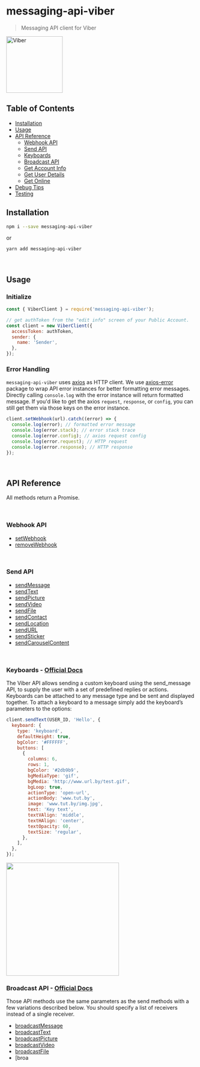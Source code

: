 # messaging-api-viber

> Messaging API client for Viber

<img src="https://user-images.githubusercontent.com/3382565/31753411-0be75dfc-b456-11e7-9eea-b976d21fcc53.png" alt="Viber" width="150" />

## Table of Contents

- [Installation](#installation)
- [Usage](#usage)
- [API Reference](#api-reference)
  - [Webhook API](#webhook-api)
  - [Send API](#send-api)
  - [Keyboards](#keyboards)
  - [Broadcast API](#broadcast-api)
  - [Get Account Info](#get-account-info)
  - [Get User Details](#get-user-details)
  - [Get Online](#get-online)
- [Debug Tips](#debug-tips)
- [Testing](#testing)

## Installation

```sh
npm i --save messaging-api-viber
```

or

```sh
yarn add messaging-api-viber
```

<br />

## Usage

### Initialize

```js
const { ViberClient } = require('messaging-api-viber');

// get authToken from the "edit info" screen of your Public Account.
const client = new ViberClient({
  accessToken: authToken,
  sender: {
    name: 'Sender',
  },
});
```

### Error Handling

`messaging-api-viber` uses [axios](https://github.com/axios/axios) as HTTP client. We use [axios-error](https://github.com/Yoctol/messaging-apis/tree/master/packages/axios-error) package to wrap API error instances for better formatting error messages. Directly calling `console.log` with the error instance will return formatted message. If you'd like to get the axios `request`, `response`, or `config`, you can still get them via those keys on the error instance.

```js
client.setWebhook(url).catch((error) => {
  console.log(error); // formatted error message
  console.log(error.stack); // error stack trace
  console.log(error.config); // axios request config
  console.log(error.request); // HTTP request
  console.log(error.response); // HTTP response
});
```

<br />

## API Reference

All methods return a Promise.

<br />

### Webhook API

- [setWebhook](https://bottenderjs.github.io/messaging-apis/latest/classes/messaging_api_viber.ViberClient.html#setwebhook)
- [removeWebhook](https://bottenderjs.github.io/messaging-apis/latest/classes/messaging_api_viber.ViberClient.html#removewebhook)

<br />

### Send API

- [sendMessage](https://bottenderjs.github.io/messaging-apis/latest/classes/messaging_api_viber.ViberClient.html#sendmessage)
- [sendText](https://bottenderjs.github.io/messaging-apis/latest/classes/messaging_api_viber.ViberClient.html#sendtext)
- [sendPicture](https://bottenderjs.github.io/messaging-apis/latest/classes/messaging_api_viber.ViberClient.html#sendpicture)
- [sendVideo](https://bottenderjs.github.io/messaging-apis/latest/classes/messaging_api_viber.ViberClient.html#sendvideo)
- [sendFile](https://bottenderjs.github.io/messaging-apis/latest/classes/messaging_api_viber.ViberClient.html#sendfile)
- [sendContact](https://bottenderjs.github.io/messaging-apis/latest/classes/messaging_api_viber.ViberClient.html#sendcontact)
- [sendLocation](https://bottenderjs.github.io/messaging-apis/latest/classes/messaging_api_viber.ViberClient.html#sendlocation)
- [sendURL](https://bottenderjs.github.io/messaging-apis/latest/classes/messaging_api_viber.ViberClient.html#sendurl)
- [sendSticker](https://bottenderjs.github.io/messaging-apis/latest/classes/messaging_api_viber.ViberClient.html#sendsticker)
- [sendCarouselContent](https://bottenderjs.github.io/messaging-apis/latest/classes/messaging_api_viber.ViberClient.html#sendcarouselcontent)

<br />

<a id="keyboards" />

### Keyboards - [Official Docs](https://developers.viber.com/docs/api/rest-bot-api/#keyboards)

The Viber API allows sending a custom keyboard using the send_message API, to supply the user with a set of predefined replies or actions. Keyboards can be attached to any message type and be sent and displayed together. To attach a keyboard to a message simply add the keyboard’s parameters to the options:

```js
client.sendText(USER_ID, 'Hello', {
  keyboard: {
    type: 'keyboard',
    defaultHeight: true,
    bgColor: '#FFFFFF',
    buttons: [
      {
        columns: 6,
        rows: 1,
        bgColor: '#2db9b9',
        bgMediaType: 'gif',
        bgMedia: 'http://www.url.by/test.gif',
        bgLoop: true,
        actionType: 'open-url',
        actionBody: 'www.tut.by',
        image: 'www.tut.by/img.jpg',
        text: 'Key text',
        textVAlign: 'middle',
        textHAlign: 'center',
        textOpacity: 60,
        textSize: 'regular',
      },
    ],
  },
});
```

<img src="https://developers.viber.com/docs/img/example_keyboard.png" width="300" />

<br />

<a id="broadcast-api" />

### Broadcast API - [Official Docs](https://developers.viber.com/docs/api/rest-bot-api/#broadcast-message)

Those API methods use the same parameters as the send methods with a few variations described below. You should specify a list of receivers instead of a single receiver.

- [broadcastMessage](https://bottenderjs.github.io/messaging-apis/latest/classes/messaging_api_viber.ViberClient.html#broadcastmessage)
- [broadcastText](https://bottenderjs.github.io/messaging-apis/latest/classes/messaging_api_viber.ViberClient.html#broadcasttext)
- [broadcastPicture](https://bottenderjs.github.io/messaging-apis/latest/classes/messaging_api_viber.ViberClient.html#broadcastpicture)
- [broadcastVideo](https://bottenderjs.github.io/messaging-apis/latest/classes/messaging_api_viber.ViberClient.html#broadcastvideo)
- [broadcastFile](https://bottenderjs.github.io/messaging-apis/latest/classes/messaging_api_viber.ViberClient.html#broadcastfile)
- [broa